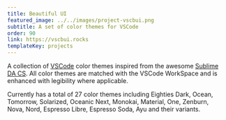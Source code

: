 ```yaml
---
title: Beautiful UI
featured_image: ../../images/project-vscbui.png
subtitle: A set of color themes for VSCode
order: 90
link: https://vscbui.rocks
templateKey: projects
---
```


A collection of [VSCode](https://code.visualstudio.com/) color themes inspired from
the awesome [Sublime DA CS](https://github.com/ihodev/sublime-da-cs). All color
themes are matched with the VSCode WorkSpace and is enhanced with legibility
where applicable.

Currently has a total of 27 color themes including Eighties Dark, Ocean,
Tomorrow, Solarized, Oceanic Next, Monokai, Material, One, Zenburn, Nova, Nord,
Espresso Libre, Espresso Soda, Ayu and their variants.
